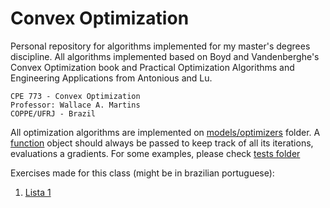 # Convex Optimization

Personal repository for algorithms implemented for my master's degrees discipline. All algorithms implemented based on Boyd and Vandenberghe's Convex Optimization book and Practical Optimization
Algorithms and Engineering Applications from Antonious and Lu.

```
CPE 773 - Convex Optimization
Professor: Wallace A. Martins
COPPE/UFRJ - Brazil
```
All optimization algorithms are implemented on [models/optimizers](models/optimizers) folder. A [function](functions/functionObj.py) object should always be passed to keep track of all its iterations, evaluations a gradients.
For some examples, please check [tests folder](tests/)

Exercises made for this class (might be in brazilian portuguese):
1. [Lista 1](Exercises/ExerciciosLista1.ipynb)
